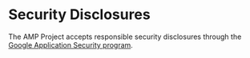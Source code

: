 # Security Disclosures

The AMP Project accepts responsible security disclosures through the [Google Application Security program](https://www.google.com/about/appsecurity/).
